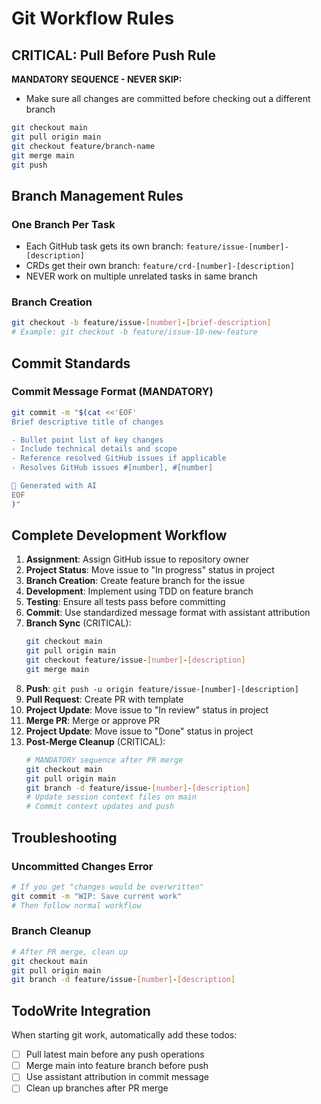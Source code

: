 # Git Workflow Rules

## CRITICAL: Pull Before Push Rule
**MANDATORY SEQUENCE - NEVER SKIP:**
- Make sure all changes are committed before checking out a different branch
```bash
git checkout main
git pull origin main
git checkout feature/branch-name
git merge main
git push
```

## Branch Management Rules

### One Branch Per Task
- Each GitHub task gets its own branch: `feature/issue-[number]-[description]`
- CRDs get their own branch: `feature/crd-[number]-[description]`
- NEVER work on multiple unrelated tasks in same branch

### Branch Creation
```bash
git checkout -b feature/issue-[number]-[brief-description]
# Example: git checkout -b feature/issue-10-new-feature
```

## Commit Standards

### Commit Message Format (MANDATORY)
```bash
git commit -m "$(cat <<'EOF'
Brief descriptive title of changes

- Bullet point list of key changes
- Include technical details and scope
- Reference resolved GitHub issues if applicable
- Resolves GitHub issues #[number], #[number]

🤖 Generated with AI
EOF
)"
```

## Complete Development Workflow

1. **Assignment**: Assign GitHub issue to repository owner
2. **Project Status**: Move issue to "In progress" status in project
3. **Branch Creation**: Create feature branch for the issue
4. **Development**: Implement using TDD on feature branch
5. **Testing**: Ensure all tests pass before committing
6. **Commit**: Use standardized message format with assistant attribution
7. **Branch Sync** (CRITICAL): 
   ```bash
   git checkout main
   git pull origin main
   git checkout feature/issue-[number]-[description]
   git merge main
   ```
8. **Push**: `git push -u origin feature/issue-[number]-[description]`
9. **Pull Request**: Create PR with template
10. **Project Update**: Move issue to "In review" status in project
11. **Merge PR**: Merge or approve PR 
12. **Project Update**: Move issue to "Done" status in project
13. **Post-Merge Cleanup** (CRITICAL):
    ```bash
    # MANDATORY sequence after PR merge
    git checkout main
    git pull origin main
    git branch -d feature/issue-[number]-[description]
    # Update session context files on main
    # Commit context updates and push
    ```

## Troubleshooting

### Uncommitted Changes Error
```bash
# If you get "changes would be overwritten"
git commit -m "WIP: Save current work"
# Then follow normal workflow
```

### Branch Cleanup
```bash
# After PR merge, clean up
git checkout main
git pull origin main
git branch -d feature/issue-[number]-[description]
```

## TodoWrite Integration
When starting git work, automatically add these todos:
- [ ] Pull latest main before any push operations
- [ ] Merge main into feature branch before push
- [ ] Use assistant attribution in commit message
- [ ] Clean up branches after PR merge